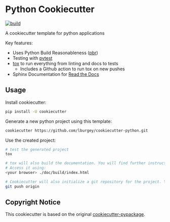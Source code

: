 # Python Cookiecutter

[![build](https://github.com/lburgey/cookiecutter-python/actions/workflows/ci.yml/badge.svg)](https://github.com/lburgey/cookiecutter-python/actions/workflows/ci.yml)

A cookiecutter template for python applications

Key features:
- Uses Python Build Reasonableness ([pbr](https://docs.openstack.org/pbr/latest/))
- Testing with [pytest](https://docs.pytest.org/en/7.0.x/)
- [tox](https://tox.wiki/en/latest/) to run everything from linting and docs to tests
	- Includes a Github action to run tox on new pushes
- Sphinx Documentation for [Read the Docs](https://readthedocs.org/)

## Usage
Install cookiecutter:
```bash
pip install -U cookiecutter
```

Generate a new python project using this template:
```bash
cookiecutter https://github.com/lburgey/cookiecutter-python.git
```

Use the created project:
```bash
# test the generated project
tox

# tox will also build the documentation. You will find further instructions for the project in the development section of the documentation.
# Access it using:
<your browser> ./doc/build/index.html

# Cookiecutter will also initialize a git repository for the project. You only need to push the code afterwards:
git push origin
```

## Copyright Notice
This cookiecutter is based on the original [cookiecutter-pypackage](https://github.com/audreyfeldroy/cookiecutter-pypackage).
